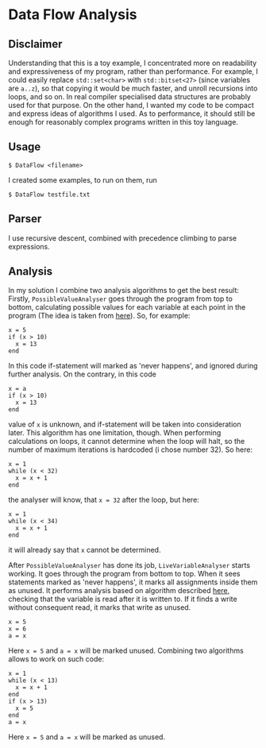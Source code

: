 # Data Flow Analysis

## Disclaimer
Understanding that this is a toy example, I concentrated more on readability and expressiveness of my program, rather than performance. For example, I could easily replace `std::set<char>` with `std::bitset<27>` (since variables are `a..z`), so that copying it would be much faster, and unroll recursions into loops, and so on. In real compiler specialised data structures are probably used for that purpose. On the other hand, I wanted my code to be compact and express ideas of algorithms I used. As to performance, it should still be enough for reasonably complex programs written in this toy language.

## Usage
```shell
$ DataFlow <filename>
```
I created some examples, to run on them, run
```shell
$ DataFlow testfile.txt
```

## Parser
I use recursive descent, combined with precedence climbing to parse expressions.

## Analysis
In my solution I combine two analysis algorithms to get the best result:
Firstly, `PossibleValueAnalyser` goes through the program from top to bottom, calculating possible values for each variable at each point in the program (The idea is taken from [here](https://clang.llvm.org/docs/DataFlowAnalysisIntro.html)). So, for example:
```
x = 5
if (x > 10)
  x = 13
end
```
In this code if-statement will marked as 'never happens', and ignored during further analysis. On the contrary, in this code
```
x = a
if (x > 10)
  x = 13
end
```
value of `x` is unknown, and if-statement will be taken into consideration later. This algorithm has one limitation, though. When performing calculations on loops, it cannot determine when the loop will halt, so the number of maximum iterations is hardcoded (i chose number 32). So here:
```
x = 1
while (x < 32)
  x = x + 1
end
```
the analyser will know, that `x = 32` after the loop, but here:
```
x = 1
while (x < 34)
  x = x + 1
end
```
it will already say that `x` cannot be determined.

After `PossibleValueAnalyser` has done its job, `LiveVariableAnalyser` starts working. It goes through the program from bottom to top. When it sees statements marked as 'never happens', it marks all assignments inside them as unused. It performs analysis based on algorithm described [here](https://en.wikipedia.org/w/index.php?title=Live-variable_analysis&oldformat=true), checking that the variable is read after it is written to. If it finds a write without consequent read, it marks that write as unused.
```
x = 5
x = 6
a = x
```
Here `x = 5` and `a = x` will be marked unused.
Combining two algorithms allows to work on such code:
```
x = 1
while (x < 13)
  x = x + 1
end
if (x > 13)
  x = 5
end
a = x
```
Here `x = 5` and `a = x` will be marked as unused.
